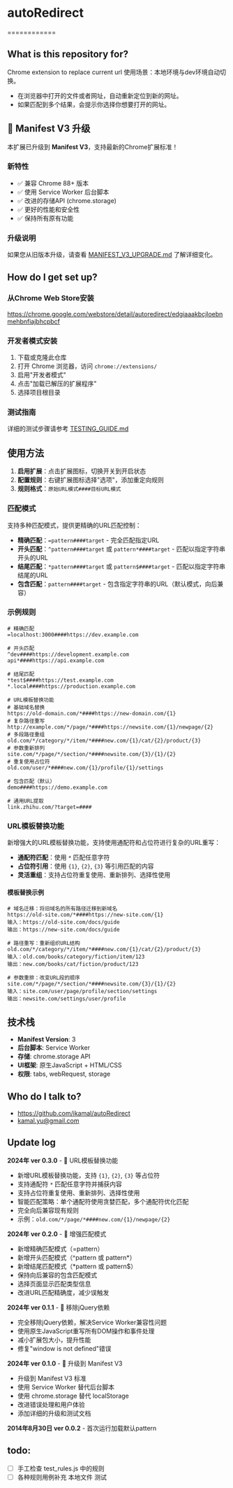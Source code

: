 # autoRedirect
============

## What is this repository for?

Chrome extension to replace current url
使用场景：本地环境与dev环境自动切换。

* 在浏览器中打开的文件或者网址，自动重新定位到新的网址。
* 如果匹配到多个结果，会提示你选择你想要打开的网址。

## 🚀 Manifest V3 升级

本扩展已升级到 **Manifest V3**，支持最新的Chrome扩展标准！

### 新特性
- ✅ 兼容 Chrome 88+ 版本
- ✅ 使用 Service Worker 后台脚本
- ✅ 改进的存储API (chrome.storage)
- ✅ 更好的性能和安全性
- ✅ 保持所有原有功能

### 升级说明
如果您从旧版本升级，请查看 [MANIFEST_V3_UPGRADE.md](MANIFEST_V3_UPGRADE.md) 了解详细变化。

## How do I get set up?

### 从Chrome Web Store安装
https://chrome.google.com/webstore/detail/autoredirect/edgiaaakbcjloebnmehbnfiajbhcpbcf

### 开发者模式安装
1. 下载或克隆此仓库
2. 打开 Chrome 浏览器，访问 `chrome://extensions/`
3. 启用"开发者模式"
4. 点击"加载已解压的扩展程序"
5. 选择项目根目录

### 测试指南
详细的测试步骤请参考 [TESTING_GUIDE.md](TESTING_GUIDE.md)

## 使用方法

1. **启用扩展**：点击扩展图标，切换开关到开启状态
2. **配置规则**：右键扩展图标选择"选项"，添加重定向规则
3. **规则格式**：`原始URL模式####目标URL模式`

### 匹配模式

支持多种匹配模式，提供更精确的URL匹配控制：

- **精确匹配**：`=pattern####target` - 完全匹配指定URL
- **开头匹配**：`^pattern####target` 或 `pattern*####target` - 匹配以指定字符串开头的URL
- **结尾匹配**：`*pattern####target` 或 `pattern$####target` - 匹配以指定字符串结尾的URL  
- **包含匹配**：`pattern####target` - 包含指定字符串的URL（默认模式，向后兼容）

### 示例规则

```
# 精确匹配
=localhost:3000####https://dev.example.com

# 开头匹配
^dev####https://development.example.com
api*####https://api.example.com

# 结尾匹配
*test$####https://test.example.com
*.local####https://production.example.com

# URL模板替换功能
# 基础域名替换
https://old-domain.com/*####https://new-domain.com/{1}
# 复杂路径重写
http://example.com/*/page/*####https://newsite.com/{1}/newpage/{2}
# 多段路径重组
old.com/*/category/*/item/*####new.com/{1}/cat/{2}/product/{3}
# 参数重新排列
site.com/*/page/*/section/*####newsite.com/{3}/{1}/{2}
# 重复使用占位符
old.com/user/*####new.com/{1}/profile/{1}/settings

# 包含匹配（默认）
demo####https://demo.example.com

# 通用URL提取
link.zhihu.com/?target=####
```

### URL模板替换功能

新增强大的URL模板替换功能，支持使用通配符和占位符进行复杂的URL重写：

- **通配符匹配**：使用 `*` 匹配任意字符
- **占位符引用**：使用 `{1}`, `{2}`, `{3}` 等引用匹配的内容
- **灵活重组**：支持占位符重复使用、重新排列、选择性使用

#### 模板替换示例

```
# 域名迁移：将旧域名的所有路径迁移到新域名
https://old-site.com/*####https://new-site.com/{1}
输入：https://old-site.com/docs/guide
输出：https://new-site.com/docs/guide

# 路径重写：重新组织URL结构
old.com/*/category/*/item/*####new.com/{1}/cat/{2}/product/{3}
输入：old.com/books/category/fiction/item/123
输出：new.com/books/cat/fiction/product/123

# 参数重排：改变URL段的顺序
site.com/*/page/*/section/*####newsite.com/{3}/{1}/{2}
输入：site.com/user/page/profile/section/settings
输出：newsite.com/settings/user/profile
```

## 技术栈

- **Manifest Version**: 3
- **后台脚本**: Service Worker
- **存储**: chrome.storage API
- **UI框架**: 原生JavaScript + HTML/CSS
- **权限**: tabs, webRequest, storage

## Who do I talk to?

* https://github.com/ikamal/autoRedirect
* kamal.yu@gmail.com

## Update log

**2024年 ver 0.3.0** - 🎯 URL模板替换功能
- 新增URL模板替换功能，支持 `{1}`, `{2}`, `{3}` 等占位符
- 支持通配符 `*` 匹配任意字符并捕获内容
- 支持占位符重复使用、重新排列、选择性使用
- 智能匹配策略：单个通配符使用贪婪匹配，多个通配符优化匹配
- 完全向后兼容现有规则
- 示例：`old.com/*/page/*####new.com/{1}/newpage/{2}`

**2024年 ver 0.2.0** - 🎯 增强匹配模式
- 新增精确匹配模式（=pattern）
- 新增开头匹配模式（^pattern 或 pattern*）
- 新增结尾匹配模式（*pattern 或 pattern$）
- 保持向后兼容的包含匹配模式
- 选择页面显示匹配类型信息
- 改进URL匹配精确度，减少误触发

**2024年 ver 0.1.1** - 🚀 移除jQuery依赖
- 完全移除jQuery依赖，解决Service Worker兼容性问题
- 使用原生JavaScript重写所有DOM操作和事件处理
- 减小扩展包大小，提升性能
- 修复"window is not defined"错误

**2024年 ver 0.1.0** - 🎉 升级到 Manifest V3
- 升级到 Manifest V3 标准
- 使用 Service Worker 替代后台脚本
- 使用 chrome.storage 替代 localStorage
- 改进错误处理和用户体验
- 添加详细的升级和测试文档

**2014年8月30日 ver 0.0.2** - 首次运行加载默认pattern

## todo:
- [ ] 手工检查 test_rules.js 中的规则
- [ ] 各种规则用例补充 本地文件 测试